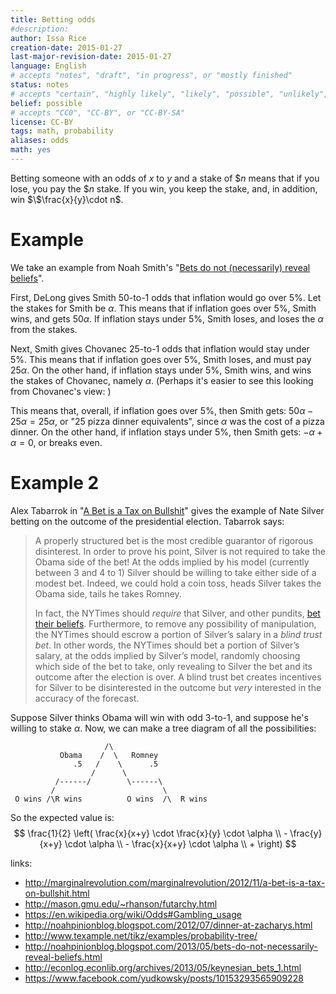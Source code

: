 ```yaml
---
title: Betting odds
#description: 
author: Issa Rice
creation-date: 2015-01-27
last-major-revision-date: 2015-01-27
language: English
# accepts "notes", "draft", "in progress", or "mostly finished"
status: notes
# accepts "certain", "highly likely", "likely", "possible", "unlikely", "highly unlikely", "remote", "impossible", "log", "emotional", or "fiction"
belief: possible
# accepts "CC0", "CC-BY", or "CC-BY-SA"
license: CC-BY
tags: math, probability
aliases: odds
math: yes
---
```


Betting someone with an odds of $x$ to $y$ and a stake of $\$n$ means that if you lose, you pay the $\$n$ stake.
If you win, you keep the stake, and, in addition, win $\$\frac{x}{y}\cdot n$.


# Example

We take an example from Noah Smith's "[Bets do not (necessarily) reveal beliefs](http://noahpinionblog.blogspot.com/2013/05/bets-do-not-necessarily-reveal-beliefs.html)".

First, DeLong gives Smith 50-to-1 odds that inflation would go over 5%.
Let the stakes for Smith be $\alpha$.
This means that if inflation goes over 5%, Smith wins, and gets $50\alpha$.
If inflation stays under 5%, Smith loses, and loses the $\alpha$ from the stakes.

Next, Smith gives Chovanec 25-to-1 odds that inflation would stay under 5%.
This means that if inflation goes over 5%, Smith loses, and must pay $25\alpha$.
On the other hand, if inflation stays under 5%, Smith wins, and wins the stakes of Chovanec, namely $\alpha$.
(Perhaps it's easier to see this looking from Chovanec's view: )

This means that, overall, if inflation goes over 5%, then Smith gets: $50\alpha - 25\alpha = 25\alpha$, or "25 pizza dinner equivalents", since $\alpha$ was the cost of a pizza dinner.
On the other hand, if inflation stays under 5%, then Smith gets: $-\alpha + \alpha = 0$, or breaks even.

# Example 2

Alex Tabarrok in "[A Bet is a Tax on Bullshit](http://marginalrevolution.com/marginalrevolution/2012/11/a-bet-is-a-tax-on-bullshit.html)" gives the example of Nate Silver betting on the outcome of the presidential election.
Tabarrok says:

> A properly structured bet is the most credible guarantor of rigorous
> disinterest. In order to prove his point, Silver is not required to take
> the Obama side of the bet! At the odds implied by his model (currently
> between 3 and 4 to 1) Silver should be willing to take either side of a
> modest bet. Indeed, we could hold a coin toss, heads Silver takes the
> Obama side, tails he takes Romney.
> 
> In fact, the NYTimes should *require* that Silver, and other pundits,
> [bet their beliefs](http://hanson.gmu.edu/futarchy.pdf). Furthermore, to
> remove any possibility of manipulation, the NYTimes should escrow a
> portion of Silver’s salary in a *blind trust bet*. In other words, the
> NYTimes should bet a portion of Silver’s salary, at the odds implied by
> Silver’s model, randomly choosing which side of the bet to take, only
> revealing to Silver the bet and its outcome after the election is over.
> A blind trust bet creates incentives for Silver to be disinterested in
> the outcome but *very* interested in the accuracy of the forecast.

Suppose Silver thinks Obama will win with odd 3-to-1, and suppose he's willing to stake $\alpha$.
Now, we can make a tree diagram of all the possibilities:

```
                     /\
           Obama    /  \   Romney
              .5   /    \      .5
                  /      \
          /------/        \------\
         /                        \
 O wins /\R wins          O wins  /\  R wins
```

So the expected value is:
$$
    \frac{1}{2} \left(
        \frac{x}{x+y} \cdot \frac{x}{y} \cdot \alpha \\
        - \frac{y}{x+y} \cdot \alpha \\
        - \frac{x}{x+y} \cdot \alpha \\
        + 
    \right)
$$

links:

- <http://marginalrevolution.com/marginalrevolution/2012/11/a-bet-is-a-tax-on-bullshit.html>
- <http://mason.gmu.edu/~rhanson/futarchy.html>
- <https://en.wikipedia.org/wiki/Odds#Gambling_usage>
- <http://noahpinionblog.blogspot.com/2012/07/dinner-at-zacharys.html>
- <http://www.texample.net/tikz/examples/probability-tree/>
- <http://noahpinionblog.blogspot.com/2013/05/bets-do-not-necessarily-reveal-beliefs.html>
- <http://econlog.econlib.org/archives/2013/05/keynesian_bets_1.html>
- <https://www.facebook.com/yudkowsky/posts/10153293565909228>
